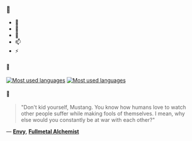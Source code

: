 ### 👋

- 🔭
- 🌱
- 💬
- 📫
- ⚡

#### 🧏

[![Most used languages](https://github-readme-stats-aynah.vercel.app/api/top-langs/?username=aynh&theme=solarized-dark&langs_count=6&layout=compact&hide_title=true)](https://github.com/anuraghazra/github-readme-stats#gh-dark-mode-only)
[![Most used languages](https://github-readme-stats-aynah.vercel.app/api/top-langs/?username=aynh&theme=solarized-light&langs_count=6&layout=compact&hide_title=true)](https://github.com/anuraghazra/github-readme-stats#gh-light-mode-only)

#### 💬

> "Don't kid yourself, Mustang. You know how humans love to watch other people suffer while making fools of themselves. I mean, why else would you constantly be at war with each other?"

&mdash; [**Envy**](https://myanimelist.net/character.php?q=Envy&cat=character), [**Fullmetal Alchemist**](https://myanimelist.net/search/all?q=Fullmetal%20Alchemist&cat=all)
